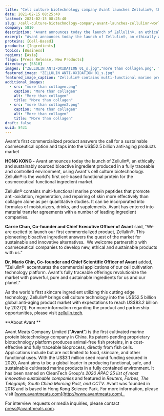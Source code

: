 ```yaml
---
title: "Cell culture biotechnology company Avant launches Zellulin®, the world’s first cell-based functional protein ingredient for skincare"
date: 2021-02-15 08:25:40
lastmod: 2021-02-15 08:25:40
slug: /cell-culture-biotechnology-company-avant-launches-zellulinr-worlds-first-cell-based
company: 5810
description: "Avant announces today the launch of Zellulin®, an ethically and sustainably sourced bioactive ingredient produced in a fully traceable and controlled environment, using Avant's cell culture biotechnology."
excerpt: "Avant announces today the launch of Zellulin®, an ethically and sustainably sourced bioactive ingredient produced in a fully traceable and controlled environment, using Avant's cell culture biotechnology."
proteins: [Cell-Based]
products: [Ingredients]
topics: [Business]
regions: [Asia]
flags: [Press Release, New Products]
directory: [5810]
images: ["ZELLULIN ANTI-OXIDATION 01_s.jpg","more than collagen.png", "more than collagen2.png"]
featured_image: "ZELLULIN ANTI-OXIDATION 01_s.jpg"
featured_image_caption: "Zellulin® contains multi-functional marine protein peptides that promote anti-oxidation, regeneration, and repairing of skin."
additional_images:
  - src: "more than collagen.png"
    caption: "More than collagen"
    alt: "More than collagen"
    title: "More than collagen"
  - src: "more than collagen2.png"
    caption: "More than collagen"
    alt: "More than collagen"
    title: "More than collagen"
draft: false
uuid: 8431
---
```

Avant's first commercialized product answers the call for a sustainable
cosmeceutical option and taps into the US\$52.5 billion anti-aging
products market

**HONG KONG -** Avant announces today the launch of Zellulin®, an
ethically and sustainably sourced bioactive ingredient produced in a
fully traceable and controlled environment, using Avant\'s cell culture
biotechnology. Zellulin® is the world's first cell-based functional
protein for the cosmeceutical functional ingredient market.

Zellulin® contains multi-functional marine protein peptides that promote
anti-oxidation, regeneration, and repairing of skin more effectively
than collagen alone as per quantitative studies. It can be incorporated
into formulas of moisturizers, drinks, and supplements. Avant has
entered into material transfer agreements with a number of leading
ingredient companies. 

**Carrie Chan, Co-founder and Chief Executive Officer of Avant** said,
"We are excited to launch our first commercialized product, Zellulin®.
This pioneering bioactive ingredient answers the quest of the market for
sustainable and innovative alternatives.  We welcome partnership with
cosmeceutical companies to develop new, ethical and sustainable products
with us."

**Dr. Mario Chin, Co-founder and Chief Scientific Officer of Avant**
added, "Zellulin®  accentuates the commercial applications of our cell
cultivation technology platform. Avant's fully traceable offerings
revolutionize the market with powerful, pure and sustainable ingredients
for us and our planet." 

As the world's first skincare ingredient utilizing this cutting edge
technology, Zellulin® brings cell culture technology into the US\$52.5
billion global anti-aging product market with expectations to reach
US\$83.2 billion by 2027\[1\]. For more information regarding the
product and partnership opportunities, please visit
[zellulin.tech](https://zellulin.tech/).  

**About Avant **

Avant Meats Company Limited ("**Avant**") is the first cultivated marine
protein biotechnology company in China. Its patent-pending proprietary
biotechnology platform produces animal-free fish proteins, in a
cost-effective and fully traceable bioprocess, directly from fish
cells.  Applications include but are not limited to food, skincare, and
other functional uses. With the US\$3.1 million seed round funding
secured in 2020, Avant aims to be a global leader in producing
functional, safe, and sustainable cultivated marine products in a fully
contained environment. It has been named on CleanTech Group's *2020 APAC
25 list of most innovative sustainable companies* and featured in
*Reuters,* *Forbes, The Telegraph, South China Morning Post, and CCTV*.
Avant was founded in 2018 and is based in Hong Kong Science Park. For
more information, please visit
[www.avantmeats.com](http://www.avantmeats.com). 

For interview requests or media inquiries, please contact
<press@avantmeats.com>.  

 
